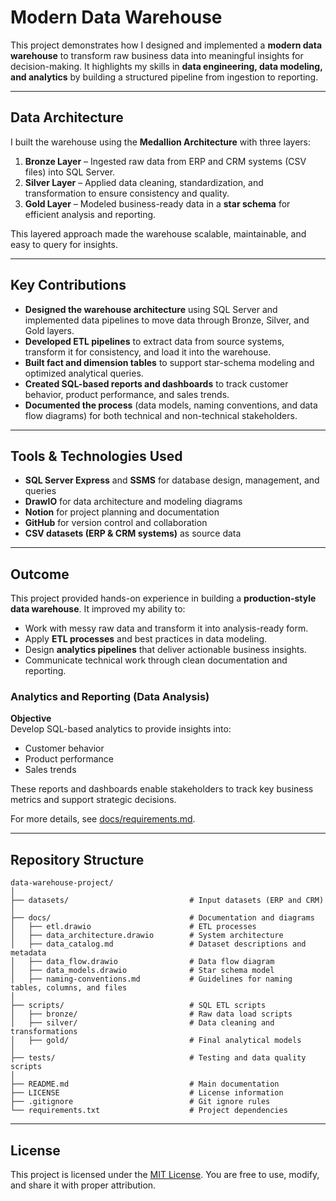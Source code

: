 # Modern Data Warehouse  

This project demonstrates how I designed and implemented a **modern data warehouse** to transform raw business data into meaningful insights for decision-making. It highlights my skills in **data engineering, data modeling, and analytics** by building a structured pipeline from ingestion to reporting.  

---

## Data Architecture  

I built the warehouse using the **Medallion Architecture** with three layers:  

1. **Bronze Layer** – Ingested raw data from ERP and CRM systems (CSV files) into SQL Server.  
2. **Silver Layer** – Applied data cleaning, standardization, and transformation to ensure consistency and quality.  
3. **Gold Layer** – Modeled business-ready data in a **star schema** for efficient analysis and reporting.  

This layered approach made the warehouse scalable, maintainable, and easy to query for insights.  

---

## Key Contributions  

- **Designed the warehouse architecture** using SQL Server and implemented data pipelines to move data through Bronze, Silver, and Gold layers.  
- **Developed ETL pipelines** to extract data from source systems, transform it for consistency, and load it into the warehouse.  
- **Built fact and dimension tables** to support star-schema modeling and optimized analytical queries.  
- **Created SQL-based reports and dashboards** to track customer behavior, product performance, and sales trends.  
- **Documented the process** (data models, naming conventions, and data flow diagrams) for both technical and non-technical stakeholders.  

---

## Tools & Technologies Used  

- **SQL Server Express** and **SSMS** for database design, management, and queries  
- **DrawIO** for data architecture and modeling diagrams  
- **Notion** for project planning and documentation  
- **GitHub** for version control and collaboration  
- **CSV datasets (ERP & CRM systems)** as source data  

---

## Outcome  

This project provided hands-on experience in building a **production-style data warehouse**. It improved my ability to:  

- Work with messy raw data and transform it into analysis-ready form.  
- Apply **ETL processes** and best practices in data modeling.  
- Design **analytics pipelines** that deliver actionable business insights.  
- Communicate technical work through clean documentation and reporting.  

### Analytics and Reporting (Data Analysis)

**Objective**  
Develop SQL-based analytics to provide insights into:  
- Customer behavior  
- Product performance  
- Sales trends  

These reports and dashboards enable stakeholders to track key business metrics and support strategic decisions.  

For more details, see [docs/requirements.md](docs/requirements.md).  

---

## Repository Structure
```
data-warehouse-project/
│
├── datasets/                           # Input datasets (ERP and CRM)
│
├── docs/                               # Documentation and diagrams
│   ├── etl.drawio                      # ETL processes
│   ├── data_architecture.drawio        # System architecture
│   ├── data_catalog.md                 # Dataset descriptions and metadata
│   ├── data_flow.drawio                # Data flow diagram
│   ├── data_models.drawio              # Star schema model
│   ├── naming-conventions.md           # Guidelines for naming tables, columns, and files
│
├── scripts/                            # SQL ETL scripts
│   ├── bronze/                         # Raw data load scripts
│   ├── silver/                         # Data cleaning and transformations
│   ├── gold/                           # Final analytical models
│
├── tests/                              # Testing and data quality scripts
│
├── README.md                           # Main documentation
├── LICENSE                             # License information
├── .gitignore                          # Git ignore rules
└── requirements.txt                    # Project dependencies
```

---

## License

This project is licensed under the [MIT License](LICENSE). You are free to use, modify, and share it with proper attribution.
